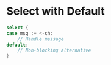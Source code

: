 # Select with Default
```go
select {
case msg := <-ch:
    // Handle message
default:
    // Non-blocking alternative
}
```